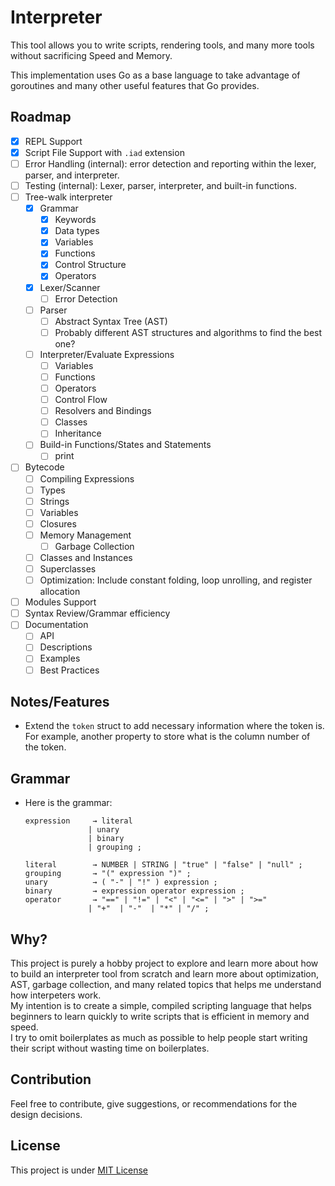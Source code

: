 # Interpreter

This tool allows you to write scripts, rendering tools, and many more tools without sacrificing Speed and Memory.

This implementation uses Go as a base language to take advantage of goroutines and many other useful features that Go provides.

## Roadmap

- [x] REPL Support
- [x] Script File Support with `.iad` extension
- [ ] Error Handling (internal): error detection and reporting within the lexer, parser, and interpreter.
- [ ] Testing (internal): Lexer, parser, interpreter, and built-in functions.
- [ ] Tree-walk interpreter
  - [x] Grammar
    - [x] Keywords
    - [x] Data types
    - [x] Variables
    - [x] Functions
    - [x] Control Structure
    - [x] Operators
  - [x] Lexer/Scanner
    - [ ] Error Detection
  - [ ] Parser
    - [ ] Abstract Syntax Tree (AST)
    - [ ] Probably different AST structures and algorithms to find the best one?
  - [ ] Interpreter/Evaluate Expressions
    - [ ] Variables
    - [ ] Functions
    - [ ] Operators
    - [ ] Control Flow
    - [ ] Resolvers and Bindings
    - [ ] Classes
    - [ ] Inheritance
  - [ ] Build-in Functions/States and Statements
    - [ ] print
- [ ] Bytecode
  - [ ] Compiling Expressions
  - [ ] Types
  - [ ] Strings
  - [ ] Variables
  - [ ] Closures
  - [ ] Memory Management
    - [ ] Garbage Collection
  - [ ] Classes and Instances
  - [ ] Superclasses
  - [ ] Optimization: Include constant folding, loop unrolling, and register allocation
- [ ] Modules Support
- [ ] Syntax Review/Grammar efficiency
- [ ] Documentation
  - [ ] API
  - [ ] Descriptions
  - [ ] Examples
  - [ ] Best Practices

## Notes/Features

- Extend the `token` struct to add necessary information where the token is. For example, another property to store what is the column number of the token.

## Grammar

- Here is the grammar:

    ```plaintext
    expression     → literal
                  | unary
                  | binary
                  | grouping ;

    literal        → NUMBER | STRING | "true" | "false" | "null" ;
    grouping       → "(" expression ")" ;
    unary          → ( "-" | "!" ) expression ;
    binary         → expression operator expression ;
    operator       → "==" | "!=" | "<" | "<=" | ">" | ">="
                  | "+"  | "-"  | "*" | "/" ;
    ```

## Why?

This project is purely a hobby project to explore and learn more about how to build an interpreter tool from scratch and learn more about optimization, AST, garbage collection, and many related topics that helps me understand how interpeters work. <br>
My intention is to create a simple, compiled scripting language that helps beginners to learn quickly to write scripts that is efficient in memory and speed. <br>
I try to omit boilerplates as much as possible to help people start writing their script without wasting time on boilerplates.

## Contribution

Feel free to contribute, give suggestions, or recommendations for the design decisions.

## License

This project is under [MIT License](/LICENSE)
